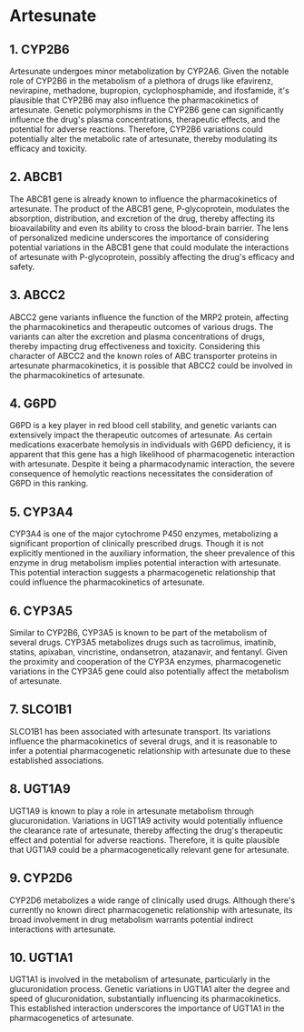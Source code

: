 # Artesunate

## 1. CYP2B6
Artesunate undergoes minor metabolization by CYP2A6. Given the notable role of CYP2B6 in the metabolism of a plethora of drugs like efavirenz, nevirapine, methadone, bupropion, cyclophosphamide, and ifosfamide, it's plausible that CYP2B6 may also influence the pharmacokinetics of artesunate. Genetic polymorphisms in the CYP2B6 gene can significantly influence the drug's plasma concentrations, therapeutic effects, and the potential for adverse reactions. Therefore, CYP2B6 variations could potentially alter the metabolic rate of artesunate, thereby modulating its efficacy and toxicity.

## 2. ABCB1
The ABCB1 gene is already known to influence the pharmacokinetics of artesunate. The product of the ABCB1 gene, P-glycoprotein, modulates the absorption, distribution, and excretion of the drug, thereby affecting its bioavailability and even its ability to cross the blood-brain barrier. The lens of personalized medicine underscores the importance of considering potential variations in the ABCB1 gene that could modulate the interactions of artesunate with P-glycoprotein, possibly affecting the drug's efficacy and safety.

## 3. ABCC2
ABCC2 gene variants influence the function of the MRP2 protein, affecting the pharmacokinetics and therapeutic outcomes of various drugs. The variants can alter the excretion and plasma concentrations of drugs, thereby impacting drug effectiveness and toxicity. Considering this character of ABCC2 and the known roles of ABC transporter proteins in artesunate pharmacokinetics, it is possible that ABCC2 could be involved in the pharmacokinetics of artesunate.

## 4. G6PD
G6PD is a key player in red blood cell stability, and genetic variants can extensively impact the therapeutic outcomes of artesunate. As certain medications exacerbate hemolysis in individuals with G6PD deficiency, it is apparent that this gene has a high likelihood of pharmacogenetic interaction with artesunate. Despite it being a pharmacodynamic interaction, the severe consequence of hemolytic reactions necessitates the consideration of G6PD in this ranking.

## 5. CYP3A4
CYP3A4 is one of the major cytochrome P450 enzymes, metabolizing a significant proportion of clinically prescribed drugs. Though it is not explicitly mentioned in the auxiliary information, the sheer prevalence of this enzyme in drug metabolism implies potential interaction with artesunate. This potential interaction suggests a pharmacogenetic relationship that could influence the pharmacokinetics of artesunate.

## 6. CYP3A5
Similar to CYP2B6, CYP3A5 is known to be part of the metabolism of several drugs. CYP3A5 metabolizes drugs such as tacrolimus, imatinib, statins, apixaban, vincristine, ondansetron, atazanavir, and fentanyl. Given the proximity and cooperation of the CYP3A enzymes, pharmacogenetic variations in the CYP3A5 gene could also potentially affect the metabolism of artesunate.

## 7. SLCO1B1
SLCO1B1 has been associated with artesunate transport. Its variations influence the pharmacokinetics of several drugs, and it is reasonable to infer a potential pharmacogenetic relationship with artesunate due to these established associations.

## 8. UGT1A9
UGT1A9 is known to play a role in artesunate metabolism through glucuronidation. Variations in UGT1A9 activity would potentially influence the clearance rate of artesunate, thereby affecting the drug's therapeutic effect and potential for adverse reactions. Therefore, it is quite plausible that UGT1A9 could be a pharmacogenetically relevant gene for artesunate.

## 9. CYP2D6
CYP2D6 metabolizes a wide range of clinically used drugs. Although there's currently no known direct pharmacogenetic relationship with artesunate, its broad involvement in drug metabolism warrants potential indirect interactions with artesunate.

## 10. UGT1A1
UGT1A1 is involved in the metabolism of artesunate, particularly in the glucuronidation process. Genetic variations in UGT1A1 alter the degree and speed of glucuronidation, substantially influencing its pharmacokinetics. This established interaction underscores the importance of UGT1A1 in the pharmacogenetics of artesunate.

